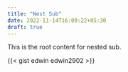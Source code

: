 ```yaml
---
title: "Nest Sub"
date: 2022-11-14T16:09:22+05:30
draft: true
---
```


This is the root content for nested sub.

{{< gist edwin edwin2902 >}}

